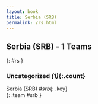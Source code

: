 ```yaml
---
layout: book
title: Serbia (SRB)
permalink: /rs.html
---
```


## Serbia (SRB) - 1 Teams
{: #rs }









### Uncategorized _(1)_{:.count}

Serbia  (SRB)  _#srb_{: .key} <br>
{: .team #srb }


 

